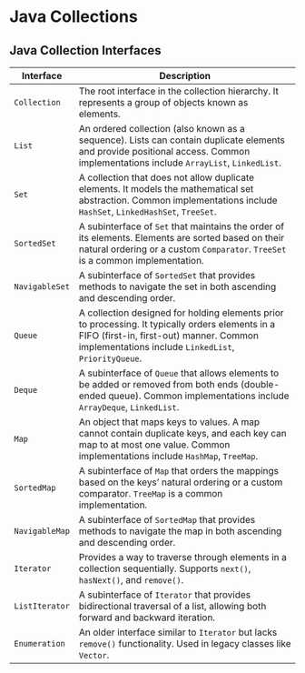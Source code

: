 # Java Collections

## Java Collection Interfaces

| **Interface**  | **Description**                                                                                               |
|----------------|---------------------------------------------------------------------------------------------------------------|
| `Collection`   | The root interface in the collection hierarchy. It represents a group of objects known as elements.            |
| `List`         | An ordered collection (also known as a sequence). Lists can contain duplicate elements and provide positional access. Common implementations include `ArrayList`, `LinkedList`. |
| `Set`          | A collection that does not allow duplicate elements. It models the mathematical set abstraction. Common implementations include `HashSet`, `LinkedHashSet`, `TreeSet`. |
| `SortedSet`    | A subinterface of `Set` that maintains the order of its elements. Elements are sorted based on their natural ordering or a custom `Comparator`. `TreeSet` is a common implementation. |
| `NavigableSet` | A subinterface of `SortedSet` that provides methods to navigate the set in both ascending and descending order. |
| `Queue`        | A collection designed for holding elements prior to processing. It typically orders elements in a FIFO (first-in, first-out) manner. Common implementations include `LinkedList`, `PriorityQueue`. |
| `Deque`        | A subinterface of `Queue` that allows elements to be added or removed from both ends (double-ended queue). Common implementations include `ArrayDeque`, `LinkedList`. |
| `Map`          | An object that maps keys to values. A map cannot contain duplicate keys, and each key can map to at most one value. Common implementations include `HashMap`, `TreeMap`. |
| `SortedMap`    | A subinterface of `Map` that orders the mappings based on the keys’ natural ordering or a custom comparator. `TreeMap` is a common implementation. |
| `NavigableMap` | A subinterface of `SortedMap` that provides methods to navigate the map in both ascending and descending order. |
| `Iterator`     | Provides a way to traverse through elements in a collection sequentially. Supports `next()`, `hasNext()`, and `remove()`. |
| `ListIterator` | A subinterface of `Iterator` that provides bidirectional traversal of a list, allowing both forward and backward iteration. |
| `Enumeration`  | An older interface similar to `Iterator` but lacks `remove()` functionality. Used in legacy classes like `Vector`. |


